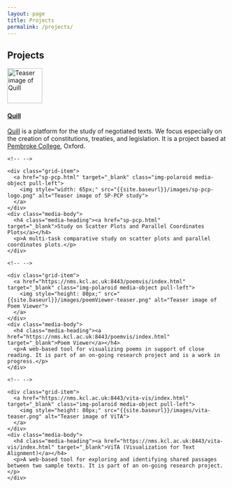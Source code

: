 ```yaml
---
layout: page
title: Projects
permalink: /projects/
---
```

<h2>Projects</h2>

<div class="grid-container-projects"> 
    <div class="grid-item">
      <a href="https://www.quillproject.net/" target="_blank">
        <img style="height: 80px;" src="{{site.baseurl}}/images/quill-narrow.png" alt="Teaser image of Quill">
      </a>
    </div>
    <div class="grid-item">
      <h4 class="media-heading"><a href="https://www.quillproject.net/" target="_blank">Quill</a></h4>
      <p><a href="https://www.quillproject.net/" target="_blank">Quill</a> is a platform for the study of negotiated texts. We focus especially on the creation of constitutions, treaties, and legislation.
        It is a project based at <a href="http://www.pmb.ox.ac.uk/" target="_blank">Pembroke College</a>, Oxford.</p>
    </div>

    <!-- -->

    <div class="grid-item">
      <a href="sp-pcp.html" target="_blank" class="img-polaroid media-object pull-left">
        <img style="width: 65px;" src="{{site.baseurl}}/images/sp-pcp-logo.png" alt="Teaser image of SP-PCP study">
      </a>
    </div>
    <div class="media-body">
      <h4 class="media-heading"><a href="sp-pcp.html" target="_blank">Study on Scatter Plots and Parallel Coordinates Plots</a></h4>
      <p>A multi-task comparative study on scatter plots and parallel coordinates plots.</p>
    </div>
    
    <!-- -->

    <div class="grid-item">
      <a href="https://nms.kcl.ac.uk:8443/poemvis/index.html" target="_blank" class="img-polaroid media-object pull-left">
        <img style="height: 80px;" src="{{site.baseurl}}/images/poemViewer-teaser.png" alt="Teaser image of Poem Viewer">
      </a>
    </div>
    <div class="media-body">
      <h4 class="media-heading"><a href="https://nms.kcl.ac.uk:8443/poemvis/index.html" target="_blank">Poem Viewer</a></h4>
      <p>A web-based tool for visualizing poems in support of close reading. It is part of an on-going research project and is a work in progress.</p>
    </div>
    
    <!-- -->

    <div class="grid-item">
      <a href="https://nms.kcl.ac.uk:8443/vita-vis/index.html" target="_blank" class="img-polaroid media-object pull-left">
        <img style="height: 80px;" src="{{site.baseurl}}/images/vita-teaser.png" alt="Teaser image of ViTA">
      </a>
    </div>
    <div class="media-body">
      <h4 class="media-heading"><a href="https://nms.kcl.ac.uk:8443/vita-vis/index.html" target="_blank">ViTA (Visualization for Text Alignment)</a></h4>
      <p>A web-based tool for exploring and identifying shared passages between two sample texts. It is part of an on-going research project.</p>
    </div>
</div>
